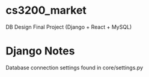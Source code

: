 # cs3200_market
DB Design Final Project (Django + React + MySQL)

# Django Notes
Database connection settings found in core/settings.py
